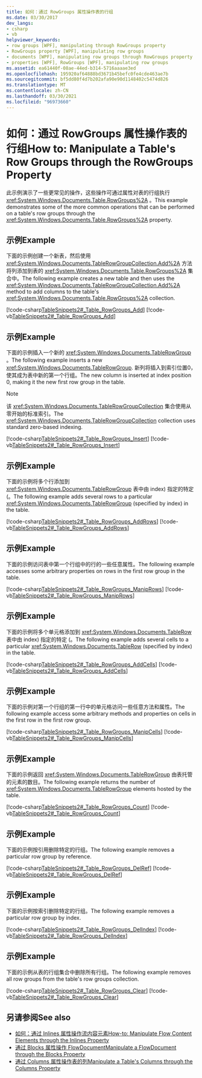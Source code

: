 ```yaml
---
title: 如何：通过 RowGroups 属性操作表的行组
ms.date: 03/30/2017
dev_langs:
- csharp
- vb
helpviewer_keywords:
- row groups [WPF], manipulating through RowGroups property
- RowGroups property [WPF], manipulating row groups
- documents [WPF], manipulating row groups through RowGroups property
- properties [WPF], RowGroups [WPF], manipulating row groups
ms.assetid: ea61440f-08ae-44ed-b314-5716aaaae3ed
ms.openlocfilehash: 195920af64888bd3671b45befc0fe4cde463ae7b
ms.sourcegitcommit: bf5dd80f4d7b202afa90e90d1148402c5474d826
ms.translationtype: MT
ms.contentlocale: zh-CN
ms.lasthandoff: 03/30/2021
ms.locfileid: "96973660"
---
```

# <a name="how-to-manipulate-a-tables-row-groups-through-the-rowgroups-property"></a><span data-ttu-id="530e3-102">如何：通过 RowGroups 属性操作表的行组</span><span class="sxs-lookup"><span data-stu-id="530e3-102">How to: Manipulate a Table's Row Groups through the RowGroups Property</span></span>
<span data-ttu-id="530e3-103">此示例演示了一些更常见的操作，这些操作可通过属性对表的行组执行 <xref:System.Windows.Documents.Table.RowGroups%2A> 。</span><span class="sxs-lookup"><span data-stu-id="530e3-103">This example demonstrates some of the more common operations that can be performed on a table's row groups through the <xref:System.Windows.Documents.Table.RowGroups%2A> property.</span></span>  
  
## <a name="example"></a><span data-ttu-id="530e3-104">示例</span><span class="sxs-lookup"><span data-stu-id="530e3-104">Example</span></span>  
 <span data-ttu-id="530e3-105">下面的示例创建一个新表，然后使用 <xref:System.Windows.Documents.TableRowGroupCollection.Add%2A> 方法将列添加到表的 <xref:System.Windows.Documents.Table.RowGroups%2A> 集合中。</span><span class="sxs-lookup"><span data-stu-id="530e3-105">The following example creates a new table and then uses the <xref:System.Windows.Documents.TableRowGroupCollection.Add%2A> method to add columns to the table's <xref:System.Windows.Documents.Table.RowGroups%2A> collection.</span></span>  
  
 [!code-csharp[TableSnippets2#_Table_RowGroups_Add](~/samples/snippets/csharp/VS_Snippets_Wpf/TableSnippets2/CSharp/Window1.xaml.cs#_table_rowgroups_add)]
 [!code-vb[TableSnippets2#_Table_RowGroups_Add](~/samples/snippets/visualbasic/VS_Snippets_Wpf/TableSnippets2/visualbasic/window1.xaml.vb#_table_rowgroups_add)]  
  
## <a name="example"></a><span data-ttu-id="530e3-106">示例</span><span class="sxs-lookup"><span data-stu-id="530e3-106">Example</span></span>  
 <span data-ttu-id="530e3-107">下面的示例插入一个新的 <xref:System.Windows.Documents.TableRowGroup> 。</span><span class="sxs-lookup"><span data-stu-id="530e3-107">The following example inserts a new <xref:System.Windows.Documents.TableRowGroup>.</span></span>  <span data-ttu-id="530e3-108">新列将插入到索引位置0，使其成为表中新的第一个行组。</span><span class="sxs-lookup"><span data-stu-id="530e3-108">The new column is inserted at index position 0, making it the new first row group in the table.</span></span>  
  
> [!NOTE]
> <span data-ttu-id="530e3-109">该 <xref:System.Windows.Documents.TableRowGroupCollection> 集合使用从零开始的标准索引。</span><span class="sxs-lookup"><span data-stu-id="530e3-109">The <xref:System.Windows.Documents.TableRowGroupCollection> collection uses standard zero-based indexing.</span></span>  
  
 [!code-csharp[TableSnippets2#_Table_RowGroups_Insert](~/samples/snippets/csharp/VS_Snippets_Wpf/TableSnippets2/CSharp/Window1.xaml.cs#_table_rowgroups_insert)]
 [!code-vb[TableSnippets2#_Table_RowGroups_Insert](~/samples/snippets/visualbasic/VS_Snippets_Wpf/TableSnippets2/visualbasic/window1.xaml.vb#_table_rowgroups_insert)]  
  
## <a name="example"></a><span data-ttu-id="530e3-110">示例</span><span class="sxs-lookup"><span data-stu-id="530e3-110">Example</span></span>  
 <span data-ttu-id="530e3-111">下面的示例将多个行添加到 <xref:System.Windows.Documents.TableRowGroup> 表中由 index) 指定的特定 (。</span><span class="sxs-lookup"><span data-stu-id="530e3-111">The following example adds several rows to a particular <xref:System.Windows.Documents.TableRowGroup> (specified by index) in the table.</span></span>  
  
 [!code-csharp[TableSnippets2#_Table_RowGroups_AddRows](~/samples/snippets/csharp/VS_Snippets_Wpf/TableSnippets2/CSharp/Window1.xaml.cs#_table_rowgroups_addrows)]
 [!code-vb[TableSnippets2#_Table_RowGroups_AddRows](~/samples/snippets/visualbasic/VS_Snippets_Wpf/TableSnippets2/visualbasic/window1.xaml.vb#_table_rowgroups_addrows)]  
  
## <a name="example"></a><span data-ttu-id="530e3-112">示例</span><span class="sxs-lookup"><span data-stu-id="530e3-112">Example</span></span>  
 <span data-ttu-id="530e3-113">下面的示例访问表中第一个行组中的行的一些任意属性。</span><span class="sxs-lookup"><span data-stu-id="530e3-113">The following example accesses some arbitrary properties on rows in the first row group in the table.</span></span>  
  
 [!code-csharp[TableSnippets2#_Table_RowGroups_ManipRows](~/samples/snippets/csharp/VS_Snippets_Wpf/TableSnippets2/CSharp/Window1.xaml.cs#_table_rowgroups_maniprows)]
 [!code-vb[TableSnippets2#_Table_RowGroups_ManipRows](~/samples/snippets/visualbasic/VS_Snippets_Wpf/TableSnippets2/visualbasic/window1.xaml.vb#_table_rowgroups_maniprows)]  
  
## <a name="example"></a><span data-ttu-id="530e3-114">示例</span><span class="sxs-lookup"><span data-stu-id="530e3-114">Example</span></span>  
 <span data-ttu-id="530e3-115">下面的示例将多个单元格添加到 <xref:System.Windows.Documents.TableRow> 表中由 index) 指定的特定 (。</span><span class="sxs-lookup"><span data-stu-id="530e3-115">The following example adds several cells to a particular <xref:System.Windows.Documents.TableRow> (specified by index) in the table.</span></span>  
  
 [!code-csharp[TableSnippets2#_Table_RowGroups_AddCells](~/samples/snippets/csharp/VS_Snippets_Wpf/TableSnippets2/CSharp/Window1.xaml.cs#_table_rowgroups_addcells)]
 [!code-vb[TableSnippets2#_Table_RowGroups_AddCells](~/samples/snippets/visualbasic/VS_Snippets_Wpf/TableSnippets2/visualbasic/window1.xaml.vb#_table_rowgroups_addcells)]  
  
## <a name="example"></a><span data-ttu-id="530e3-116">示例</span><span class="sxs-lookup"><span data-stu-id="530e3-116">Example</span></span>  
 <span data-ttu-id="530e3-117">下面的示例对第一个行组的第一行中的单元格访问一些任意方法和属性。</span><span class="sxs-lookup"><span data-stu-id="530e3-117">The following example access some arbitrary methods and properties on cells in the first row in the first row group.</span></span>  
  
 [!code-csharp[TableSnippets2#_Table_RowGroups_ManipCells](~/samples/snippets/csharp/VS_Snippets_Wpf/TableSnippets2/CSharp/Window1.xaml.cs#_table_rowgroups_manipcells)]
 [!code-vb[TableSnippets2#_Table_RowGroups_ManipCells](~/samples/snippets/visualbasic/VS_Snippets_Wpf/TableSnippets2/visualbasic/window1.xaml.vb#_table_rowgroups_manipcells)]  
  
## <a name="example"></a><span data-ttu-id="530e3-118">示例</span><span class="sxs-lookup"><span data-stu-id="530e3-118">Example</span></span>  
 <span data-ttu-id="530e3-119">下面的示例返回 <xref:System.Windows.Documents.TableRowGroup> 由表托管的元素的数目。</span><span class="sxs-lookup"><span data-stu-id="530e3-119">The following example returns the number of <xref:System.Windows.Documents.TableRowGroup> elements hosted by the table.</span></span>  
  
 [!code-csharp[TableSnippets2#_Table_RowGroups_Count](~/samples/snippets/csharp/VS_Snippets_Wpf/TableSnippets2/CSharp/Window1.xaml.cs#_table_rowgroups_count)]
 [!code-vb[TableSnippets2#_Table_RowGroups_Count](~/samples/snippets/visualbasic/VS_Snippets_Wpf/TableSnippets2/visualbasic/window1.xaml.vb#_table_rowgroups_count)]  
  
## <a name="example"></a><span data-ttu-id="530e3-120">示例</span><span class="sxs-lookup"><span data-stu-id="530e3-120">Example</span></span>  
 <span data-ttu-id="530e3-121">下面的示例按引用删除特定的行组。</span><span class="sxs-lookup"><span data-stu-id="530e3-121">The following example removes a particular row group by reference.</span></span>  
  
 [!code-csharp[TableSnippets2#_Table_RowGroups_DelRef](~/samples/snippets/csharp/VS_Snippets_Wpf/TableSnippets2/CSharp/Window1.xaml.cs#_table_rowgroups_delref)]
 [!code-vb[TableSnippets2#_Table_RowGroups_DelRef](~/samples/snippets/visualbasic/VS_Snippets_Wpf/TableSnippets2/visualbasic/window1.xaml.vb#_table_rowgroups_delref)]  
  
## <a name="example"></a><span data-ttu-id="530e3-122">示例</span><span class="sxs-lookup"><span data-stu-id="530e3-122">Example</span></span>  
 <span data-ttu-id="530e3-123">下面的示例按索引删除特定的行组。</span><span class="sxs-lookup"><span data-stu-id="530e3-123">The following example removes a particular row group by index.</span></span>  
  
 [!code-csharp[TableSnippets2#_Table_RowGroups_DelIndex](~/samples/snippets/csharp/VS_Snippets_Wpf/TableSnippets2/CSharp/Window1.xaml.cs#_table_rowgroups_delindex)]
 [!code-vb[TableSnippets2#_Table_RowGroups_DelIndex](~/samples/snippets/visualbasic/VS_Snippets_Wpf/TableSnippets2/visualbasic/window1.xaml.vb#_table_rowgroups_delindex)]  
  
## <a name="example"></a><span data-ttu-id="530e3-124">示例</span><span class="sxs-lookup"><span data-stu-id="530e3-124">Example</span></span>  
 <span data-ttu-id="530e3-125">下面的示例从表的行组集合中删除所有行组。</span><span class="sxs-lookup"><span data-stu-id="530e3-125">The following example removes all row groups from the table's row groups collection.</span></span>  
  
 [!code-csharp[TableSnippets2#_Table_RowGroups_Clear](~/samples/snippets/csharp/VS_Snippets_Wpf/TableSnippets2/CSharp/Window1.xaml.cs#_table_rowgroups_clear)]
 [!code-vb[TableSnippets2#_Table_RowGroups_Clear](~/samples/snippets/visualbasic/VS_Snippets_Wpf/TableSnippets2/visualbasic/window1.xaml.vb#_table_rowgroups_clear)]  
  
## <a name="see-also"></a><span data-ttu-id="530e3-126">另请参阅</span><span class="sxs-lookup"><span data-stu-id="530e3-126">See also</span></span>

- [<span data-ttu-id="530e3-127">如何：通过 Inlines 属性操作流内容元素</span><span class="sxs-lookup"><span data-stu-id="530e3-127">How-to: Manipulate Flow Content Elements through the Inlines Property</span></span>](how-to-manipulate-table-row-groups-through-the-rowgroups-property.md)
- [<span data-ttu-id="530e3-128">通过 Blocks 属性操作 FlowDocument</span><span class="sxs-lookup"><span data-stu-id="530e3-128">Manipulate a FlowDocument through the Blocks Property</span></span>](how-to-manipulate-a-flowdocument-through-the-blocks-property.md)
- [<span data-ttu-id="530e3-129">通过 Columns 属性操作表的列</span><span class="sxs-lookup"><span data-stu-id="530e3-129">Manipulate a Table's Columns through the Columns Property</span></span>](how-to-manipulate-table-columns-through-the-columns-property.md)
